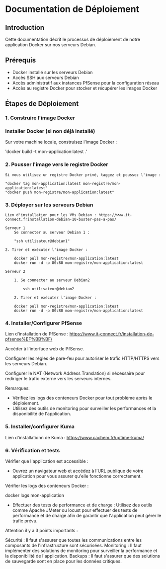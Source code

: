 # Documentation de Déploiement

## Introduction

Cette documentation décrit le processus de déploiement de notre application Docker sur nos serveurs Debian.

## Prérequis

- Docker installé sur les serveurs Debian
- Accès SSH aux serveurs Debian
- Accès administratif aux instances PfSense pour la configuration réseau
- Accès au registre Docker pour stocker et récupérer les images Docker

## Étapes de Déploiement

### 1. Construire l'image Docker
### Installer Docker (si non déjà installé)

Sur votre machine locale, construisez l'image Docker :

'docker build -t mon-application:latest .'

### 2. Pousser l'image vers le registre Docker
    Si vous utilisez un registre Docker privé, taggez et poussez l'image :

    "docker tag mon-application:latest mon-registre/mon-application:latest"
    "docker push mon-registre/mon-application:latest"


### 3. Déployer sur les serveurs Debian

    Lien d'installation pour les VMs Debian : https://www.it-connect.frinstallation-debian-10-buster-pas-a-pas/

    Serveur 1 
        Se connecter au serveur Debian 1 : 

        "ssh utilisateur@debian1" 

    2. Tirer et exécuter l'image Docker :

        docker pull mon-registre/mon-application:latest
        docker run -d -p 80:80 mon-registre/mon-application:latest
    
    Serveur 2

        1. Se connecter au serveur Debian2

            ssh utilisateur@debian2
        
        2. Tirer et exécuter l'image Docker :

        docker pull mon-registre/mon-application:latest
        docker run -d -p 80:80 mon-registre/mon-application:latest

### 4. Installer/Configurer PfSense

Lien d'installation de PfSense : https://www.it-connect.fr/installation-de-pfsense%EF%BB%BF/

Accéder à l'interface web de PfSense.

Configurer les règles de pare-feu pour autoriser le trafic HTTP/HTTPS vers les serveurs Debian.

Configurer le NAT (Network Address Translation) si nécessaire pour rediriger le trafic externe vers les serveurs internes.

Remarques: 
- Vérifiez les logs des conteneurs Docker pour tout problème après le déploiement.
- Utilisez des outils de monitoring pour surveiller les performances et la disponibilité de l'application.

### 5. Installer/configurer Kuma 

Lien d'installationn de Kuma : https://www.cachem.fr/uptime-kuma/

### 6. Vérification et tests

Vérifier que l'application est accessible :
- Ouvrez un navigateur web et accédez à l'URL publique de votre application pour vous assurer qu'elle      fonctionne correctement.

Vérifier les logs des conteneurs Docker :

docker logs mon-application

- Effectuer des tests de performance et de charge :
Utilisez des outils comme Apache JMeter ou locust pour effectuer des tests de performance et de charge afin de garantir que l'application peut gérer le trafic prévu.

Attention il y a 3 points importants : 

Sécurité : Il faut s'assurer que toutes les communications entre les composants de l'infrastructure sont sécurisées.
Monitoring : Il faut implémenter des solutions de monitoring pour surveiller la performance et la disponibilité de l'application.
Backups : Il faut s'assurer que des solutions de sauvegarde sont en place pour les données critiques.